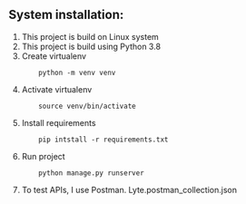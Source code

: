 ## System installation:

1. This project is build on Linux system
2. This project is build using Python 3.8
3. Create virtualenv
    ```shellscript
        python -m venv venv
    ```
4. Activate virtualenv
    ```shellscript
        source venv/bin/activate
    ```
5. Install requirements
    ```shellscript
        pip intstall -r requirements.txt
    ```
6. Run project
    ```shellscript
        python manage.py runserver
    ```
7. To test APIs, I use Postman.
Lyte.postman_collection.json
